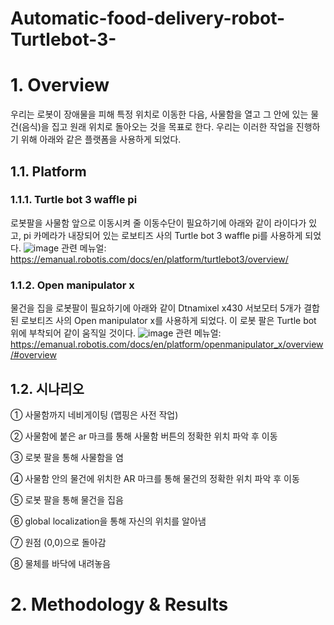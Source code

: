 # Automatic-food-delivery-robot-Turtlebot-3-

# 1. Overview

우리는 로봇이 장애물을 피해 특정 위치로 이동한 다음, 사물함을 열고 그 안에 있는 물건(음식)을 집고 원래 위치로 돌아오는 것을 목표로 한다.
우리는 이러한 작업을 진행하기 위해 아래와 같은 플랫폼을 사용하게 되었다.

## 1.1. Platform

### 1.1.1. Turtle bot 3 waffle pi

로봇팔을 사물함 앞으로 이동시켜 줄 이동수단이 필요하기에 아래와 같이 라이다가 있고, pi 카메라가 내장되어 있는 로보티즈 사의 Turtle bot 3 waffle pi를 사용하게 되었다.
![image](https://user-images.githubusercontent.com/81222069/122668657-15a08980-d1f4-11eb-83a3-2916409de6e6.png)
관련 메뉴얼: https://emanual.robotis.com/docs/en/platform/turtlebot3/overview/

### 1.1.2. Open manipulator x

물건을 집을 로봇팔이 필요하기에 아래와 같이 Dtnamixel x430 서보모터 5개가 결합된 로보티즈 사의 Open manipulator x를 사용하게 되었다. 이 로봇 팔은 Turtle bot 위에 부착되어 같이 움직일 것이다.
![image](https://user-images.githubusercontent.com/81222069/122668829-fe15d080-d1f4-11eb-8f96-39a02a23b992.png)
관련 메뉴얼: https://emanual.robotis.com/docs/en/platform/openmanipulator_x/overview/#overview

## 1.2. 시나리오

①  사물함까지 네비게이팅 (맵핑은 사전 작업)

②  사물함에 붙은 ar 마크를 통해 사물함 버튼의 정확한 위치 파악 후 이동

③  로봇 팔을 통해 사물함을 염

④  사물함 안의 물건에 위치한 AR 마크를 통해 물건의 정확한 위치 파악 후 이동

⑤  로봇 팔을 통해 물건을 집음

⑥  global localization을 통해 자신의 위치를 알아냄

⑦  원점 (0,0)으로 돌아감

⑧  물체를 바닥에 내려놓음

# 2. Methodology & Results
